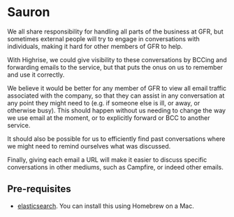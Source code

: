# Sauron

We all share responsibility for handling all parts of the business at GFR, but sometimes external people will try to engage in conversations with individuals, making it hard for other members of GFR to help.

With Highrise, we could give visibility to these conversations by BCCing and forwarding emails to the service, but that puts the onus on us to remember and use it correctly.

We believe it would be better for any member of GFR to view all email traffic associated with the company, so that they can assist in any conversation at any point they might need to (e.g. if someone else is ill, or away, or otherwise busy). This should happen without us needing to change the way we use email at the moment, or to explicitly forward or BCC to another service.

It should also be possible for us to efficiently find past conversations where we might need to remind ourselves what was discussed.

Finally, giving each email a URL will make it easier to discuss specific conversations in other mediums, such as Campfire, or indeed other emails.

## Pre-requisites

* [elasticsearch][].  You can install this using Homebrew on a Mac.

[elasticsearch]: http://www.elasticsearch.org/